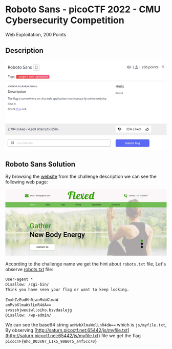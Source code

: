 # Roboto Sans - picoCTF 2022 - CMU Cybersecurity Competition
Web Exploitation, 200 Points

## Description

![‏‏info.JPG](images/info.JPG)
 
## Roboto Sans Solution

By browsing the [website](http://saturn.picoctf.net:53295/) from the challenge description we can see the following web page:

![webpage.JPG](images/webpage.JPG)

According to the challenge name we get the hint about ```robots.txt``` file, Let's observe [robots.txt](http://saturn.picoctf.net:65442/robots.txt) file:
```http
User-agent *
Disallow: /cgi-bin/
Think you have seen your flag or want to keep looking.

ZmxhZzEudHh0;anMvbXlmaW
anMvbXlmaWxlLnR4dA==
svssshjweuiwl;oiho.bsvdaslejg
Disallow: /wp-admin/
```

We can see the base64 string ```anMvbXlmaWxlLnR4dA==``` which is ```js/myfile.txt```, By observing [http://saturn.picoctf.net:65442/js/myfile.txt](http://saturn.picoctf.net:65442/js/myfile.txt) file we get the flag ```picoCTF{Who_D03sN7_L1k5_90B0T5_a4f5cc70}```